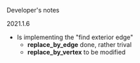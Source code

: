 Developer's notes

2021.1.6
- Is implementing the "find exterior edge"
  - **replace_by_edge** done, rather trival
  - **replace_by_vertex** to be modified
